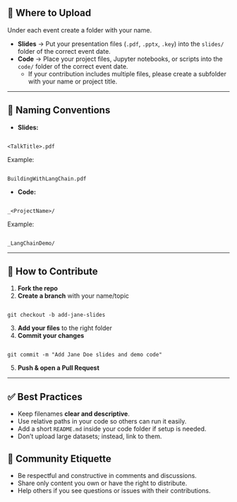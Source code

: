 ## 📂 Where to Upload

Under each event create a folder with your name.

- **Slides** → Put your presentation files (`.pdf`, `.pptx`, `.key`) into the `slides/` folder of the correct event date.  
- **Code** → Place your project files, Jupyter notebooks, or scripts into the `code/` folder of the correct event date.  
  - If your contribution includes multiple files, please create a subfolder with your name or project title.  

---

## 📝 Naming Conventions

- **Slides:**  
```

<TalkTitle>.pdf

```
Example:  
```

BuildingWithLangChain.pdf

```

- **Code:**  
```

_<ProjectName>/

```
Example:  
```

_LangChainDemo/

```

---

## 🔄 How to Contribute

1. **Fork the repo**  
2. **Create a branch** with your name/topic  
```

git checkout -b add-jane-slides

```
3. **Add your files** to the right folder  
4. **Commit your changes**  
```

git commit -m "Add Jane Doe slides and demo code"

```
5. **Push & open a Pull Request**

---

## ✅ Best Practices

- Keep filenames **clear and descriptive**.  
- Use relative paths in your code so others can run it easily.  
- Add a short `README.md` inside your code folder if setup is needed.  
- Don’t upload large datasets; instead, link to them. 


## 🤝 Community Etiquette

- Be respectful and constructive in comments and discussions.  
- Share only content you own or have the right to distribute.  
- Help others if you see questions or issues with their contributions.  
